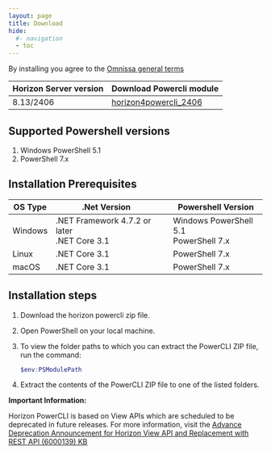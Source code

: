```yaml
---
layout: page
title: Download
hide:
  #- navigation
  - toc
---
```


By installing you agree to the [Omnissa general terms](https://www.omnissa.com/general-terms/)


| Horizon Server version | Download Powercli module |
|------------------------------------------------------------------------------------------------------------------------| --- |
| 8.13/2406 | [horizon4powercli_2406](https://github.com/euc-dev/horizon-powercli/releases/download/2406/horizon4powercli_2406.zip) |

## Supported Powershell versions

1. Windows PowerShell 5.1
2. PowerShell 7.x

## Installation Prerequisites

| OS Type                                      | .Net Version |                                    | Powershell Version |
|----------------------------------------------|--------------|------------------------------------|---------------------|
| Windows                                      | .NET Framework 4.7.2 or later <br> .NET Core 3.1|                   |Windows PowerShell 5.1<br>PowerShell 7.x 
| Linux                                          |.NET Core 3.1 |                                    |PowerShell 7.x        |
| macOS                                          |.NET Core 3.1 |                                    |PowerShell 7.x        |

## Installation steps

1. Download the horizon powercli zip file.
2. Open PowerShell on your local machine.
3. To view the folder paths to which you can extract the PowerCLI ZIP file, run the command: 

    ```Powershell
    $env:PSModulePath
    ```

4. Extract the contents of the PowerCLI ZIP file to one of the listed folders. 

**Important Information:**

Horizon PowerCLI is based on View APIs which are scheduled to be deprecated in future releases. For more information, visit the [Advance Deprecation Announcement for Horizon View API and Replacement with REST API (6000139) KB](https://kb.omnissa.com/s/article/6000139?lang=en_US)
